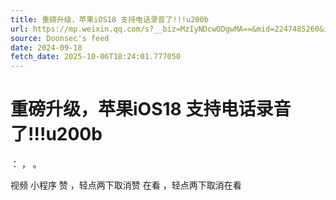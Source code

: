 ```yaml
---
title: 重磅升级，苹果iOS18 支持电话录音了!!!u200b
url: https://mp.weixin.qq.com/s?__biz=MzIyNDcwODgwMA==&mid=2247485260&idx=1&sn=c62fbe1db1e58fabb818428c87164b08
source: Doonsec's feed
date: 2024-09-18
fetch_date: 2025-10-06T18:24:01.777050
---
```


# 重磅升级，苹果iOS18 支持电话录音了!!!u200b

：
，
。

视频
小程序
赞
，轻点两下取消赞
在看
，轻点两下取消在看